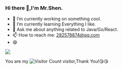 
### Hi there 👋,I'm Mr.Shen.

- 🔭 I’m currently working on something cool.
- 🌱 I’m currently learning Everything I like.
- 💬 Ask me about anything related to Java/Go/React.
- 📫 How to reach me: 282578874@qq.com
- 😄 

![](https://github-readme-stats.vercel.app/api?username=wisdom-zhe&show_icons=true&theme=transparent)

You are my ![Visitor Count](https://profile-counter.glitch.me/wisdom-zhe/count.svg) visitor,Thank You!:kissing_heart::kissing_heart:



